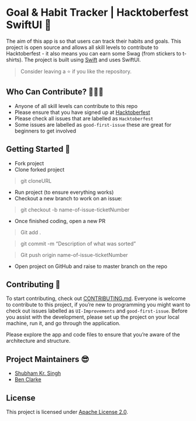 # Goal & Habit Tracker | Hacktoberfest SwiftUI 🚀

The aim of this app is so that users can track their habits and goals. This project is open source and allows all skill levels to contribute to Hacktoberfest - it also means you can earn some Swag (from stickers to t-shirts). The project is built using [Swift](https://swift.org/documentation/#the-swift-programming-language) and uses SwiftUI. 

> Consider leaving a ⭐ if you like the repository.

## Who Can Contribute? 👩🏽‍💻
* Anyone of all skill levels can contribute to this repo
* Please ensure that you have signed up at [Hacktoberfest](https://hacktoberfest.digitalocean.com/)
* Please check all issues that are labelled as `Hacktoberfest` 
* Some issues are labelled as `good-first-issue` these are great for beginners to get involved

## Getting Started 🙌
* Fork project
* Clone forked project
> git cloneURL
* Run project (to ensure everything works)
* Checkout a new branch to work on an issue:
> git checkout -b name-of-issue-ticketNumber
* Once finished coding, open a new PR  
> Git add . 

> git commit -m “Description of what was sorted”

> Git push origin name-of-issue-ticketNumber
* Open project on GitHub and raise to master branch on the repo

## Contributing 🤖
To start contributing, check out [CONTRIBUTING.md](). Everyone is welcome to contribute to this project, if you’re new to programming you might want to check out issues labelled as `UI-Improvements` and `good-first-issue`. Before you assist with the development, please set up the project on your local machine, run it, and go through the application.

Please explore the app and code files to ensure that you’re aware of the architecture and structure. 

## Project Maintainers 😎
* [Shubham Kr. Singh](https://github.com/Shubham0812)
* [Ben Clarke](https://github.com/clarkeben)

## License
This project is licensed under [Apache License 2.0](https://github.com/Shubham0812/HabitTracker_UI/blob/main/LICENSE).
